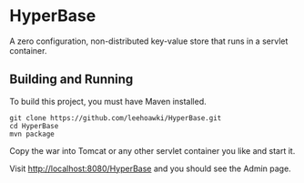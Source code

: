 # HyperBase
A zero configuration, non-distributed key-value store that runs in a servlet container.


## Building and Running

To build this project, you must have Maven installed.

    git clone https://github.com/leehoawki/HyperBase.git
    cd HyperBase
    mvn package 

Copy the war into Tomcat or any other servlet container you like and start it.

Visit <a href="http://localhost:8080/HyperBase">http://localhost:8080/HyperBase</a> and you should see the Admin page. 



